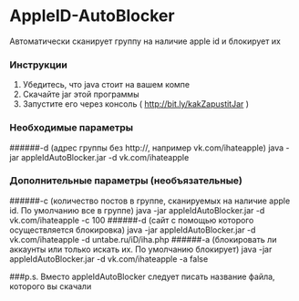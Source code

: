 # AppleID-AutoBlocker
Автоматически сканирует группу на наличие apple id и блокирует их

### Инструкции
1. Убедитесь, что java стоит на вашем компе
2. Скачайте jar этой программы
3. Запустите его через консоль ( http://bit.ly/kakZapustitJar )

### Необходимые параметры
######-d (адрес группы без http://, например vk.com/ihateapple)
    java -jar appleIdAutoBlocker.jar -d vk.com/ihateapple
    
### Дополнительные параметры (необъязательные)
######-c (количество постов в группе, сканируемых на наличие apple id. По умолчанию все в группе) 
    java -jar appleIdAutoBlocker.jar -d vk.com/ihateapple -c 100
######-d (сайт с помощью которого осуществляется блокировка)
    java -jar appleIdAutoBlocker.jar -d vk.com/ihateapple -d untabe.ru/iD/iha.php
######-a (блокировать ли аккаунты или только искать их. По умолчанию блокирует)
    java -jar appleIdAutoBlocker.jar -d vk.com/ihateapple -a false
    
###p.s.
Вместо appleIdAutoBlocker следует писать название файла, которого вы скачали
